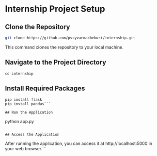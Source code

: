 # Internship Project Setup

## Clone the Repository

```bash
git clone https://github.com/pvsyvarmachekuri/internship.git
```
This command clones the repository to your local machine.

## Navigate to the Project Directory

```
cd internship
```

## Install Required Packages

```
pip install flask
pip install pandas```

## Run the Application
```
python app.py
```

## Access the Application
```
After running the application, you can access it at http://localhost:5000 in your web browser.```

